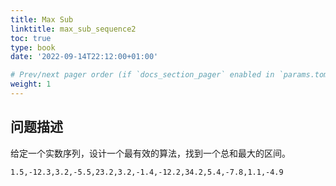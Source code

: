 ```yaml
---
title: Max Sub
linktitle: max_sub_sequence2
toc: true
type: book
date: '2022-09-14T22:12:00+01:00'

# Prev/next pager order (if `docs_section_pager` enabled in `params.toml`)
weight: 1
---
```


## 问题描述

给定一个实数序列，设计一个最有效的算法，找到一个总和最大的区间。

```
1.5,-12.3,3.2,-5.5,23.2,3.2,-1.4,-12.2,34.2,5.4,-7.8,1.1,-4.9
```

